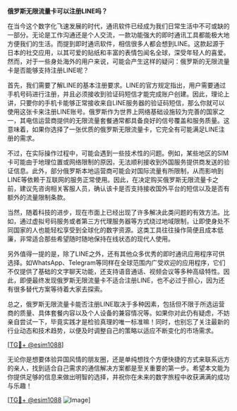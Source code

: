**俄罗斯无限流量卡可以注册LINE吗？**

在当今这个数字化飞速发展的时代，通讯软件已经成为我们日常生活中不可或缺的一部分。无论是工作沟通还是个人交流，一款功能强大的即时通讯工具都能极大地方便我们的生活。而提到即时通讯软件，相信很多人都会想到LINE。这款起源于日本的社交应用，以其可爱的贴纸和丰富的表情包闻名全球，深受年轻人的喜爱。然而，对于一些身处海外的用户来说，可能会产生这样的疑问：俄罗斯的无限流量卡是否能够支持注册LINE呢？

首先，我们需要了解LINE的基本注册要求。LINE的官方规定指出，用户需要通过手机号码进行注册，并且必须接收到验证码短信才能完成账户创建。因此，理论上讲，只要你的手机卡能够正常接收来自LINE服务器的验证码短信，那么你就可以使用这张卡来注册LINE账号。俄罗斯作为世界上网络基础设施较为完善的国家之一，其电信运营商提供的无限流量套餐通常都具备良好的信号覆盖和服务质量。这意味着，如果你选择了一张优质的俄罗斯无限流量卡，它完全有可能满足LINE注册的需求。

不过，在实际操作过程中，可能会遇到一些技术性的问题。例如，某些地区的SIM卡可能由于地理位置或网络限制的原因，无法顺利接收到外国服务提供商发送的验证信息。此外，部分俄罗斯本地运营商可能会对国际流量有所限制，从而影响到LINE等依赖于互联网的服务正常使用。因此，在决定购买俄罗斯无限流量卡之前，建议先咨询相关客服人员，确认该卡是否支持接收国外平台的短信以及是否有额外的流量限制条款。

当然，随着科技的进步，现在市面上已经出现了许多解决此类问题的有效方法。比如，通过虚拟号码服务或者第三方代理服务器等方式绕过地域限制，让即使身处不同国家的人也能轻松享受到全球化的数字资源。这类工具往往操作简便且成本低廉，非常适合那些希望随时随地保持在线状态的现代人使用。

另外值得一提的是，除了LINE之外，还有其他众多优秀的即时通讯应用程序可供选择。如WhatsApp、Telegram等同样在全球范围内广受欢迎的应用程序，它们不仅提供了基础的文字聊天功能，还支持语音通话、视频会议等多种高级特性。因此，即便最终发现俄罗斯无限流量卡不适合注册LINE，也不必过于担心，因为还有很多替代方案等待着大家去探索。

总之，俄罗斯无限流量卡能否注册LINE取决于多种因素，包括但不限于所选运营商的质量、具体套餐内容以及个人设备的兼容情况等。如果你对此仍有疑虑，不妨亲自尝试一下，毕竟实践才是检验真理的唯一标准嘛！同时，也别忘了关注最新的行业动态和技术趋势，以便及时调整自己的策略以适应不断变化的市场需求。

[[TG💪+ @esim1088](https://t.me/s/esim1088)]

无论你是想要体验异国风情的朋友圈，还是单纯想找个方便快捷的方式来联系远方的亲人，找到适合自己需求的通信解决方案都是至关重要的第一步。希望本文能为你提供足够的信息来做出明智的选择，并祝你在未来的数字旅程中收获满满的成功与乐趣！

[[TG💪+ @esim1088](https://t.me/s/esim1088) ![Image](https://i.postimg.cc/4NQfJmqS/Snipaste-2025-05-13-00-14-12.png)]